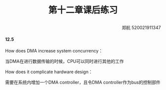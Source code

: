 # <p align="center">第十二章课后练习</p>

<p align="right">郑航 520021911347</p>

#### 12.5

How does DMA increase system concurrency：

当DMA在进行数据传输的时候，CPU可以同时进行其他的工作

How does it complicate hardware design：

需要在系统内增加一个DMA controller，且令DMA controller作为bus的控制部件
